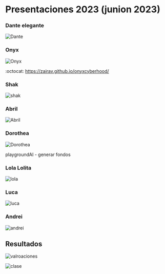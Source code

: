 # Presentaciones 2023 (junion 2023)


### Dante elegante 



![Dante](https://github.com/mgea/storytelling/blob/master/2023/dante.jpg)

### Onyx 

![Onyx](https://github.com/mgea/storytelling/blob/master/2023/onyx.jpg)

:octocat: https://zairav.github.io/onyxcyberhood/



### Shak 

![shak](https://github.com/mgea/storytelling/blob/master/2023/shak.jpg)


### Abril 

![Abril](https://github.com/mgea/storytelling/blob/master/2023/abril.jpg)



### Dorothea 

![Dorothea](https://github.com/mgea/storytelling/blob/master/2023/dorohtea.jpg)

playgroundAI - generar fondos 


### Lola Lolita 

![lola](https://github.com/mgea/storytelling/blob/master/2023/lola.jpg)


### Luca 

![luca](https://github.com/mgea/storytelling/blob/master/2023/luca.jpg)

### Andrei 

![andrei](https://github.com/mgea/storytelling/blob/master/2023/andrei.jpg)



## Resultados 

![valroaciones](https://github.com/mgea/storytelling/blob/master/2023/valora.png)

![clase](https://github.com/mgea/storytelling/blob/master/2023/claseAll.jpg)









